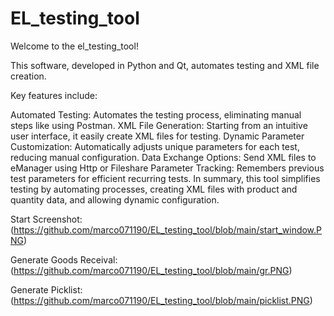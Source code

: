 # EL_testing_tool
Welcome to the el_testing_tool!

This software, developed in Python and Qt, automates testing and XML file creation.

Key features include:

Automated Testing: Automates the testing process, eliminating manual steps like using Postman.
XML File Generation: Starting from an intuitive user interface, it easily create XML files for testing.
Dynamic Parameter Customization: Automatically adjusts unique parameters for each test, reducing manual configuration.
Data Exchange Options: Send XML files to eManager using Http or Fileshare
Parameter Tracking: Remembers previous test parameters for efficient recurring tests.
In summary, this tool simplifies testing by automating processes, creating XML files with product and quantity data, and allowing dynamic configuration.

Start Screenshot: (https://github.com/marco071190/EL_testing_tool/blob/main/start_window.PNG)

Generate Goods Receival: (https://github.com/marco071190/EL_testing_tool/blob/main/gr.PNG)

Generate Picklist: (https://github.com/marco071190/EL_testing_tool/blob/main/picklist.PNG)



